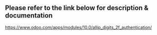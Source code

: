 Please refer to the link below for description & documentation
--------------------------------------------------------------
https://www.odoo.com/apps/modules/10.0/allip_digits_2f_authentication/
